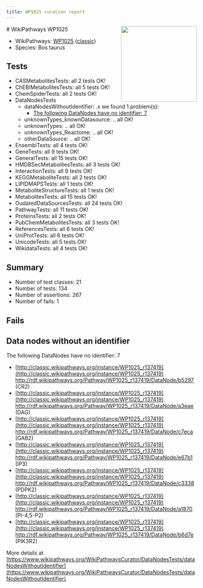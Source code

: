 ```yaml
---
title: WP1025 curation report
---
```


<img style="float: right; width: 200px" src="https://upload.wikimedia.org/wikipedia/commons/thumb/8/83/Wplogo_with_text_500.png/640px-Wplogo_with_text_500.png" />
# WikiPathways WP1025

* WikiPathways: [WP1025](https://wikipathways.org/pathways/WP1025) ([classic](https://classic.wikipathways.org/instance/WP1025))
* Species: Bos taurus
## Tests
* CASMetabolitesTests: all 2 tests OK!
* ChEBIMetabolitesTests: all 5 tests OK!
* ChemSpiderTests: all 2 tests OK!
* DataNodesTests
    * dataNodesWithoutIdentifier: .x we found 1 problem(s):
        * [The following DataNodes have no identifier: 7](#d2d32fa6)
    * unknownTypes_knownDatasource: .. all OK!
    * unknownTypes: .. all OK!
    * unknownTypes_Reactome: .. all OK!
    * otherDataSource: .. all OK!
* EnsemblTests: all 4 tests OK!
* GeneTests: all 9 tests OK!
* GeneralTests: all 15 tests OK!
* HMDBSecMetabolitesTests: all 3 tests OK!
* InteractionTests: all 9 tests OK!
* KEGGMetaboliteTests: all 2 tests OK!
* LIPIDMAPSTests: all 1 tests OK!
* MetaboliteStructureTests: all 1 tests OK!
* MetabolitesTests: all 15 tests OK!
* OudatedDataSourcesTests: all 24 tests OK!
* PathwayTests: all 11 tests OK!
* ProteinsTests: all 2 tests OK!
* PubChemMetabolitesTests: all 3 tests OK!
* ReferencesTests: all 6 tests OK!
* UniProtTests: all 6 tests OK!
* UnicodeTests: all 5 tests OK!
* WikidataTests: all 4 tests OK!


## Summary

* Number of test classes: 21
* Number of tests: 134
* Number of assertions: 267
* Number of fails: 1

## Fails

<a name="d2d32fa6" />

## Data nodes without an identifier

The following DataNodes have no identifier: 7

* [http://classic.wikipathways.org/instance/WP1025_r137419](http://classic.wikipathways.org/instance/WP1025_r137419) http://rdf.wikipathways.org/Pathway/WP1025_r137419/DataNode/b5297 (CR2)
* [http://classic.wikipathways.org/instance/WP1025_r137419](http://classic.wikipathways.org/instance/WP1025_r137419) http://rdf.wikipathways.org/Pathway/WP1025_r137419/DataNode/a3eae (DAG)
* [http://classic.wikipathways.org/instance/WP1025_r137419](http://classic.wikipathways.org/instance/WP1025_r137419) http://rdf.wikipathways.org/Pathway/WP1025_r137419/DataNode/c7eca (GAB2)
* [http://classic.wikipathways.org/instance/WP1025_r137419](http://classic.wikipathways.org/instance/WP1025_r137419) http://rdf.wikipathways.org/Pathway/WP1025_r137419/DataNode/e67b1 (IP3)
* [http://classic.wikipathways.org/instance/WP1025_r137419](http://classic.wikipathways.org/instance/WP1025_r137419) http://rdf.wikipathways.org/Pathway/WP1025_r137419/DataNode/c3338 (PDPK2)
* [http://classic.wikipathways.org/instance/WP1025_r137419](http://classic.wikipathways.org/instance/WP1025_r137419) http://rdf.wikipathways.org/Pathway/WP1025_r137419/DataNode/a1870 (PI-4,5-P2)
* [http://classic.wikipathways.org/instance/WP1025_r137419](http://classic.wikipathways.org/instance/WP1025_r137419) http://rdf.wikipathways.org/Pathway/WP1025_r137419/DataNode/b6d7e (PIK3R2)


More details at [https://www.wikipathways.org/WikiPathwaysCurator/DataNodesTests/dataNodesWithoutIdentifier](https://www.wikipathways.org/WikiPathwaysCurator/DataNodesTests/dataNodesWithoutIdentifier)

